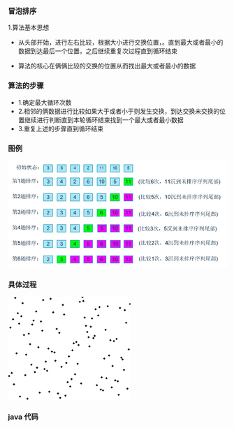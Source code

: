 ### 冒泡排序
1.算法基本思想
  - 从头部开始，进行左右比较，根据大小进行交换位置，。直到最大或者最小的数据到达最后一个位置，之后继续重复次过程直到循环结束  
 
  - 算法的核心在俩俩比较的交换的位置从而找出最大或者最小的数据  
  ### 算法的步骤
  - 1.确定最大循环次数
  - 2.相邻的俩数据进行比较如果大于或者小于则发生交换，到达交换未交换的位置继续进行判断直到本轮循环结束找到一个最大或者最小数据  
  - 3.重复上述的步骤直到循环结束
 ### 图例
  ![text](https://github.com/Seele-ovo/yuelei.github/blob/master/IMG/20160316103848750.jpg)
### 具体过程 
  ![text](https://github.com/Seele-ovo/yuelei.github/blob/master/IMG/Bubble_sort_animation.gif)  
### java 代码
